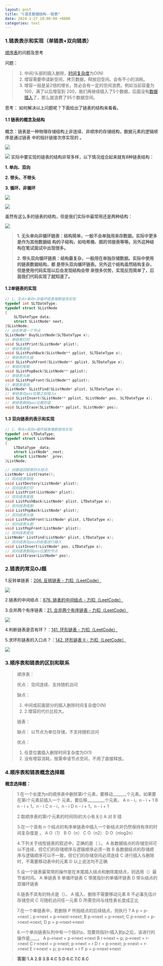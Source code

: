 ```yaml
---
layout: post
title: "C语言数据结构--链表​"
date: 2024-1-27 10:00:00 +0800
categories: text
---
```

### 1.链表表示和实现（单链表+双向链表）

[顺序表](https://so.csdn.net/so/search?q=顺序表&spm=1001.2101.3001.7020)的问题及思考

问题：

> 1. 中间/头部的插入删除，[时间复杂度](https://so.csdn.net/so/search?q=时间复杂度&spm=1001.2101.3001.7020)为O(N)
> 2. 增容需要申请新空间，拷贝数据，释放旧空间。会有不小的消耗。
> 3. 增容一般是呈2倍的增长，势必会有一定的空间浪费。例如当前容量为100，满了以后增容到 200，我们再继续插入了5个数据，后面没有[数据插入](https://so.csdn.net/so/search?q=数据插入&spm=1001.2101.3001.7020)了，那么就浪费了95个数据空间。

思考： 如何解决以上问题呢？下面给出了链表的结构来看看。

#### 1.1 链表的概念及结构

概念：链表是一种物理存储结构上非连续、非顺序的存储结构，数据元素的逻辑顺序是通过链表 中的指针链接次序实现的 。

![](https://github.com/sakurajh/sakurajh.github.io/blob/master/assets/img/20.png?raw=true)

![](https://github.com/sakurajh/sakurajh.github.io/blob/master/assets/img/21.png?raw=true)
 实际中要实现的链表的结构非常多样，以下情况组合起来就有8种链表结构：

**1. 单向、双向**

**2. 带头、不带头**

**3. 循环、非循环**

![](https://github.com/sakurajh/sakurajh.github.io/blob/master/assets/img/22.png?raw=true)

![](https://github.com/sakurajh/sakurajh.github.io/blob/master/assets/img/23.png?raw=true)

 虽然有这么多的链表的结构，但是我们实际中最常用还是两种结构：

![](https://github.com/sakurajh/sakurajh.github.io/blob/master/assets/img/24.png?raw=true)

>  **1. 无头单向非循环链表：结构简单，一般不会单独用来存数据。实际中更多是作为其他数据结 构的子结构，如哈希桶、图的邻接表等等。另外这种结构在笔试面试中出现很多。**
>
>  **2. 带头双向循环链表：结构最复杂，一般用在单独存储数据。实际中使用的链表数据结构，都 是带头双向循环链表。另外这个结构虽然结构复杂，但是使用代码实现以后会发现结构会带 来很多优势，实现反而简单了，后面我们代码实现了就知道了。**

####  1.2单链表的实现

```cpp
// 1、无头+单向+非循环链表增删查改实现
typedef int SLTDateType;
typedef struct SListNode
{
	SLTDateType data;
	struct SListNode* next;
}SListNode;
// 动态申请一个节点
SListNode* BuySListNode(SLTDateType x);
// 单链表打印
void SListPrint(SListNode* plist);
// 单链表尾插
void SListPushBack(SListNode** pplist, SLTDateType x);
// 单链表的头插
void SListPushFront(SListNode** pplist, SLTDateType x);
// 单链的尾删
void SListPopBack(SListNode** pplist);
// 单链表头删
void SListPopFront(SListNode** pplist);
// 单链表查找
SListNode* SListFind(SListNode* plist, SLTDateType x);
// 单链表在pos位置之前插入x
void SListInsert(SListNode** pplist, SListNode* pos, SLTDateType x);
// 单链表删除pos位置的值
void SListErase(SListNode** pplist, SListNode* pos);
```

####  1.3 双向链表的表示和实现

```cpp
// 2、带头+双向+循环链表增删查改实现
typedef int LTDataType;
typedef struct ListNode
{
	LTDataType _data;
	struct ListNode* _next;
	struct ListNode* _prev;
}ListNode;

// 创建返回链表的头结点.
ListNode* ListCreate();
// 双向链表销毁
void ListDestory(ListNode* plist);
// 双向链表打印
void ListPrint(ListNode* plist);
// 双向链表尾插
void ListPushBack(ListNode* plist, LTDataType x);
// 双向链表尾删
void ListPopBack(ListNode* plist);
// 双向链表头插
void ListPushFront(ListNode* plist, LTDataType x);
// 双向链表头删
void ListPopFront(ListNode* plist);
// 双向链表查找
ListNode* ListFind(ListNode* plist, LTDataType x);
// 双向链表在pos的前面进行插入
void ListInsert(ListNode* pos, LTDataType x);
// 双向链表删除pos位置的节点
void ListErase(ListNode* pos);
```

###  2.链表的常见OJ题

1.反转单链表：[206. 反转链表 - 力扣（LeetCode）](https://leetcode.cn/problems/reverse-linked-list/description/)

![](https://github.com/sakurajh/sakurajh.github.io/blob/master/assets/img/25.png?raw=true)

2.链表的中间结点：[876. 链表的中间结点 - 力扣（LeetCode）](https://leetcode.cn/problems/middle-of-the-linked-list/)

3.合并两个有序链表：[21. 合并两个有序链表 - 力扣（LeetCode）](https://leetcode.cn/problems/merge-two-sorted-lists/)

![](https://github.com/sakurajh/sakurajh.github.io/blob/master/assets/img/26.png?raw=true)

4.判断链表是否有环？：[141. 环形链表 - 力扣（LeetCode）](https://leetcode.cn/problems/linked-list-cycle/description/)

5.求环形链表的入口点？：[142. 环形链表 II - 力扣（LeetCode）](https://leetcode.cn/problems/linked-list-cycle-ii/description/)

![](https://github.com/sakurajh/sakurajh.github.io/blob/master/assets/img/27.png?raw=true)
### 3.顺序表和链表的区别和联系

> 顺序表：
>
> 优点： 空间连续、支持随机访问
>
> 缺点：
>
> 1. 中间或前面部分的插入删除时间复杂度O(N)
> 2. 2.增容的代价比较大。
>
> 链表：
>
> 缺点： 以节点为单位存储，不支持随机访问
>
> 优点：
>
> 1. 任意位置插入删除时间复杂度为O(1)
> 2. 没有增容消耗，按需申请节点空间，不用了直接释放。

###  4.顺序表和链表概念选择题

**概念选择题：**

> 1.在一个长度为n的顺序表中删除第i个元素，要移动_______个元素。如果要在第i个元素前插入一个
> 元素，要后移_________个元素。
> A n - i，n - i + 1
> B n - i + 1，n - i
> C n - i，n - i
> D n - i + 1，n - i + 1
>
>
> 2.取顺序表的第i个元素的时间同i的大小有关()
> A 对
> B 错
>
>
> 3.在一个具有 n 个结点的有序单链表中插入一个新结点并仍然保持有序的时间复杂度是 。
> A O（1）
> B O（n）
> C O（n2）
> D O（nlog2n）
>
>
> 4.下列关于线性链表的叙述中，正确的是（ ）。
> A 各数据结点的存储空间可以不连续，但它们的存储顺序与逻辑顺序必须一致
> B 各数据结点的存储顺序与逻辑顺序可以不一致，但它们的存储空间必须连续
> C 进行插入与删除时，不需要移动表中的元素
> D 以上说法均不正确
>
>
> 5.设一个链表最常用的操作是在末尾插入结点和删除尾结点，则选用（）最节省时间。
> A 单链表
> B 单循环链表
> C 带尾指针的单循环链表
> D 带头结点的双循环链表
>
>
> 6.链表不具有的特点是（）。
> A 插入、删除不需要移动元素
> B 不必事先估计存储空间
> C 可随机访问任一元素
> D 所需空间与线性表长度成正比
>
>
> 7.在一个单链表中，若删除 P 所指结点的后续结点，则执行 ?
> A p = p->next；p->next = p->next->next;
> B p->next = p->next;
> C p->next = p->next->next;
> D p = p->next->next
>
>
> 8.一个单向链表队列中有一个指针p，现要将指针r插入到p之后，该进行的操作是____。
> A p->next = p->next->next
> B r->next = p; p->next = r->next
> C r->next = p->next; p->next = r
> D r = p->next; p->next = r->next
> E r->next = p; p->next = r
> F p = p->next->next

> **答案:1.A 2.B 3.B 4.C 5.D 6.C 7.C 8.C** 

